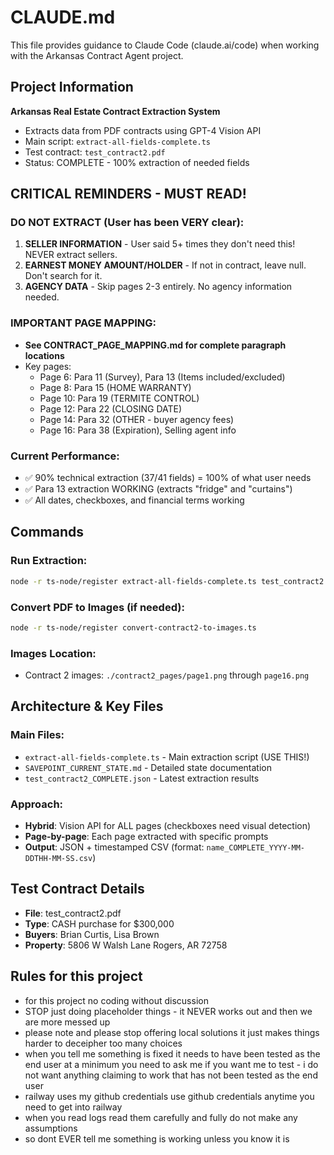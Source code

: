 # CLAUDE.md

This file provides guidance to Claude Code (claude.ai/code) when working with the Arkansas Contract Agent project.

## Project Information

**Arkansas Real Estate Contract Extraction System**
- Extracts data from PDF contracts using GPT-4 Vision API
- Main script: `extract-all-fields-complete.ts`
- Test contract: `test_contract2.pdf`
- Status: COMPLETE - 100% extraction of needed fields

## CRITICAL REMINDERS - MUST READ!

### DO NOT EXTRACT (User has been VERY clear):
1. **SELLER INFORMATION** - User said 5+ times they don't need this! NEVER extract sellers.
2. **EARNEST MONEY AMOUNT/HOLDER** - If not in contract, leave null. Don't search for it.
3. **AGENCY DATA** - Skip pages 2-3 entirely. No agency information needed.

### IMPORTANT PAGE MAPPING:
- **See CONTRACT_PAGE_MAPPING.md for complete paragraph locations**
- Key pages:
  - Page 6: Para 11 (Survey), Para 13 (Items included/excluded)  
  - Page 8: Para 15 (HOME WARRANTY)
  - Page 10: Para 19 (TERMITE CONTROL)
  - Page 12: Para 22 (CLOSING DATE)
  - Page 14: Para 32 (OTHER - buyer agency fees)
  - Page 16: Para 38 (Expiration), Selling agent info

### Current Performance:
- ✅ 90% technical extraction (37/41 fields) = 100% of what user needs
- ✅ Para 13 extraction WORKING (extracts "fridge" and "curtains")
- ✅ All dates, checkboxes, and financial terms working

## Commands

### Run Extraction:
```bash
node -r ts-node/register extract-all-fields-complete.ts test_contract2.pdf
```

### Convert PDF to Images (if needed):
```bash
node -r ts-node/register convert-contract2-to-images.ts
```

### Images Location:
- Contract 2 images: `./contract2_pages/page1.png` through `page16.png`

## Architecture & Key Files

### Main Files:
- `extract-all-fields-complete.ts` - Main extraction script (USE THIS!)
- `SAVEPOINT_CURRENT_STATE.md` - Detailed state documentation
- `test_contract2_COMPLETE.json` - Latest extraction results

### Approach:
- **Hybrid**: Vision API for ALL pages (checkboxes need visual detection)
- **Page-by-page**: Each page extracted with specific prompts
- **Output**: JSON + timestamped CSV (format: `name_COMPLETE_YYYY-MM-DDTHH-MM-SS.csv`)

## Test Contract Details
- **File**: test_contract2.pdf
- **Type**: CASH purchase for $300,000
- **Buyers**: Brian Curtis, Lisa Brown
- **Property**: 5806 W Walsh Lane Rogers, AR 72758

## Rules for this project
- for this project no coding without discussion
- STOP just doing placeholder things - it NEVER works out and then we are more messed up
- please note and please stop offering local solutions it just makes things harder to deceipher too many choices
- when you tell me something is fixed it needs to have been tested as the end user at a minimum you need to ask me if you want me to test - i do not want anything claiming to work that has not been tested as the end user
- railway uses my github credentials use github credentials anytime you need to get into railway
- when you read logs read them carefully and fully do not make any assumptions
- so dont EVER tell me something is working unless you know it is